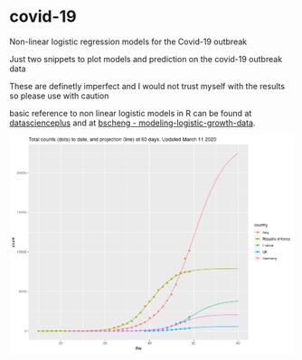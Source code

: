 # covid-19
Non-linear logistic regression models for the Covid-19 outbreak

Just two snippets to plot models and prediction on the covid-19 outbreak data

These are definetly imperfect and I would not trust myself with the results so please use with caution

basic reference to non linear logistic models in R can be found at [datascienceplus](https://datascienceplus.com/first-steps-with-non-linear-regression-in-r/) and at [bscheng - modeling-logistic-growth-data](https://bscheng.com/2014/05/07/modeling-logistic-growth-data-in-r/).



![alt text](https://github.com/artoo-git/covid-19/blob/master/images/Rplot06.png)
